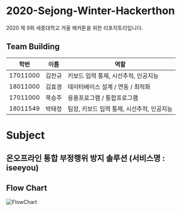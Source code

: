 # 2020-Sejong-Winter-Hackerthon
2020 제 9회 세종대학교 겨울 해커톤을 위한 리포지토리입니다. 


## Team Building
|학번|이름|역할|
|------|---|---|
|17011000|김찬규| 키보드 입력 통제, 시선추적, 인공지능 |
|18011000|김효경| 데이터베이스 설계 / 연동 / 최적화 |
|17011000|목승주| 응용프로그램 / 통합프로그램 |
|18011549|박태정|팀장, 키보드 입력 통제, 시선추적, 인공지능|

# Subject
## 온오프라인 통합 부정행위 방지 솔루션 (서비스명 : iseeyou)  


## Flow Chart
![FlowChart](https://viewer.diagrams.net/?highlight=99FFFF&layers=1&nav=1&title=2020%20%EC%84%B8%EC%A2%85%20%EA%B2%A8%EC%9A%B8%20%ED%95%B4%EC%BB%A4%ED%86%A4.drawio#R3Vvdd6I4FP9r8miPEEDyCGpne7bd9hx3ZtunPaipMoPGRax2%2FvpNQsKHxI8qGNs%2BzCSXhIT7ld%2B9NwLYnW2%2BxcFi%2BkDGOAJme7wBsAdM0zSQQ%2F9jlPeUYriukVImcTgWtJwwCH9jQWwL6ioc42VpYEJIlISLMnFE5nM8Skq0II7JujzslUTlVRfBBFcIg1EQVan%2FhONkmlJds5PT%2F8DhZCpXNhyUPpkFcrD4kuU0GJN1gQT7AHZjQpK0Ndt0ccS4J%2FmSzrvd8TTbWIznyTETupu7H%2Fbbr8HfnYd%2Fnzbr8fcATVqW2FvyLj8Yj%2Bn3iy6JkymZkHkQ9XOqH5PVfIzZW9u0l4%2B5J2RBiQYl%2FsRJ8i6EGawSQknTZBaJp3gTJs9s%2Bo0tei%2BFJ72NeDPvvMvOPInfn4udl%2FwNrJtP4z05r8olwbglWcUjvIc1ptC2IJ7gZM84mI5jfCssIGTwDZMZpvuhA2IcBUn4VtarQKjnJBuXS5A2hBA%2FIFCx67cgWomVQL8LUA8ggzVcHyD64jZrexZwacMHPgJuVRHKYl5PwwQPFgFn2Zoae1mkMUnox5H5Ia6%2F4TjBm718Ek9bhnQBwnW4orvOzdDsCNq0YIJyXO2stXXailGwlNxu1LZyus7DI3XeqVvnxdQnEtItZzoAnbIKZKeCfEW6UTFrS7zZNk6XOFQbkwP8Luh7wLeBbwljohbmu9LCehVNoc5%2FwZqLmIzwcnnYoIbB6NeEa8%2FjKonCORb0GizLbJe5aigsyzAVluU0ZVmdr29ZzpGWhS5jWU5br2XJ5T4T8MixxksJatQNPBSq4t29eUPX603HeEp%2Bdh%2F%2BfJ7cSezWtKpYsKwq0L6wqlQhzUt%2FoFSf%2B2BI44%2BSyIMonDBUMqJiwDElMD8ZUnzviQezcDxOtQsvw9%2FBkL%2BPCXDBPoh%2Fou0Du6cU6V7drnjkLEoRq4BiIKDEQO0b6Lpmif0t8apTpSqHkNfXJW5EYI7i1KQgE4oDMjsps4bXYUCU8eKW%2Fmuw0Z4HXFs9qE%2BxLAKo8PQs5FrDgQo713aguhUR%2FPVYYRP9uqQ5Y2Hed5k64prYbBt2%2BcxqV9kMFVw2a%2BCy0gFLz3T9uOXU6Jn3nnAcUoYxhSicbFvHzmlHHTryqDO0xtRI4dC6wPeAx2Nq3wTIzdwX91VtFlCzYMBhY3T7J1unf1LLU2%2Fe6cOIvxZlN2T%2B8qC2240AuZa5pQeWhW6cwp%2FdFK5TfqWp1Xt%2BJATQoQMmbEQHTPsGFv4st3ykdi4dBkpfVnataZaSAb2OcK1puhLp96WVtKRlVp2pMi%2FZmDP9PCiEdrbBRIZMDG3IRO2Dj%2FXVFwImysXhl5D8SRWdpoS8u6iiS8hVF9nzK3KX%2BeXRexRS8cbwiAxzqgj3w0MpZxnF2RnzFZmNCvt3e9AsgbS7sOMo%2FGcddR0lg7XWdZrHIftyhwfdm9MICtlOKWb9C0FPS4E6esA1WDmHJZ8c4PdkzopTEJRlUx%2B4Jid2GTjxejzucyKWSBnGtDVhLV4cagOUjr%2BVqaw%2Bp%2FCJrOGxyNHNqrG1x4xnWel2TgsqYM5lY0atRaKPhIynQpoazfvYatPF8ir7dnmuGXrAQ8KIKJGaZGpNbOSVGZEqVrisEVUTwzzMsllKnfEPqorXOduMi7CtZZXZllVUtLFNnQGkbtpvi4sAKC9g7PP%2Bulm7nQrUz9qsWpbz9m7Q7788ftfOrBZ0r45bXy0a6GxBQaOjORow9OIMPeGArKwdTne4ZwKGHanpDF4KNbC3LajhiEAyQOWFnGDGjGU%2BXC4416tov8tOUDe9EwYZ9kjRi9flp4TDc5iaoUjFl1kGukGokvzX59mQTrv7%2BCWweuzOPdLudl0UOdPubKdidqX6wIUrQp%2BmKngF9fTz9Elr3GeoohAa5jn8PnoavNk8LqEUHpfQWM61RODn89AuzZ54%2BmO8imO1oW6QaFbTR1fqSnddrjQ025EU1%2FVcTNm7zQM3U25V%2BcXzc5Y%2By7sgq1CwLd7SO2JF0%2FlvRbK1TW79PT46u%2Bhni1cgj62UEb30vk02X7cT2A6rr8AHqH%2B7oK6sm1zaVJ6Qy1a3RzW2ggFH9dMfVA83aTf%2FCV4KZPJfMsL%2B%2Fw%3D%3D)
